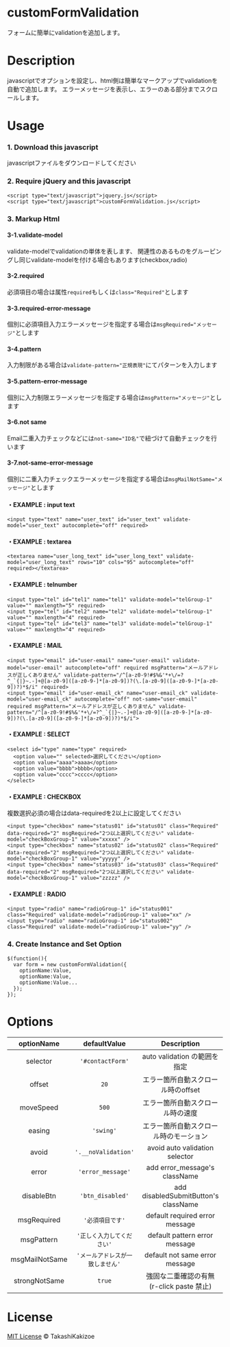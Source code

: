 customFormValidation
==========

フォームに簡単にvalidationを追加します。

Description
============

javascriptでオプションを設定し、html側は簡単なマークアップでvalidationを自動で追加します。
エラーメッセージを表示し、エラーのある部分までスクロールします。

Usage
===========

### 1. Download this javascript

javascriptファイルをダウンロードしてください

### 2. Require jQuery and this javascript

```
<script type="text/javascript">jquery.js</script>
<script type="text/javascript">customFormValidation.js</script>
```

### 3. Markup Html

#### 3-1.validate-model

validate-modelでvalidationの単体を表します、
関連性のあるものをグルーピングし同じvalidate-modelを付ける場合もあります(checkbox,radio)

#### 3-2.required

必須項目の場合は属性`required`もしくは`class="Required"`とします

#### 3-3.required-error-message

個別に必須項目入力エラーメッセージを指定する場合は`msgRequired="メッセージ"`とします

#### 3-4.pattern

入力制限がある場合は`validate-pattern="正規表現"`にてパターンを入力します

#### 3-5.pattern-error-message

個別に入力制限エラーメッセージを指定する場合は`msgPattern="メッセージ"`とします

#### 3-6.not same

Email二重入力チェックなどには`not-same="ID名"`で紐づけて自動チェックを行います

#### 3-7.not-same-error-message

個別に二重入力チェックエラーメッセージを指定する場合は`msgMailNotSame="メッセージ"`とします

#### ・EXAMPLE : input text

```
<input type="text" name="user_text" id="user_text" validate-model="user_text" autocomplete="off" required>
```

#### ・EXAMPLE : textarea

```
<textarea name="user_long_text" id="user_long_text" validate-model="user_long_text" rows="10" cols="95" autocomplete="off" required></textarea>
```

#### ・EXAMPLE : telnumber

```
<input type="tel" id="tel1" name="tel1" validate-model="telGroup-1" value="" maxlength="5" required>
<input type="tel" id="tel2" name="tel2" validate-model="telGroup-1" value="" maxlength="4" required>
<input type="tel" id="tel3" name="tel3" validate-model="telGroup-1" value="" maxlength="4" required>
```

#### ・EXAMPLE : MAIL

```
<input type="email" id="user-email" name="user-email" validate-model="user-email" autocomplete="off" required msgPattern="メールアドレスが正しくありません" validate-pattern="/^[a-z0-9!#$%&'*+\/=?^_`{|}~.-]+@[a-z0-9]([a-z0-9-]*[a-z0-9])?(\.[a-z0-9]([a-z0-9-]*[a-z0-9])?)*$/i" required>
<input type="email" id="user-email_ck" name="user-email_ck" validate-model="user-email_ck" autocomplete="off" not-same="user-email" required msgPattern="メールアドレスが正しくありません" validate-pattern="/^[a-z0-9!#$%&'*+\/=?^_`{|}~.-]+@[a-z0-9]([a-z0-9-]*[a-z0-9])?(\.[a-z0-9]([a-z0-9-]*[a-z0-9])?)*$/i">
```

#### ・EXAMPLE : SELECT

```
<select id="type" name="type" required>
  <option value="" selected>選択してください</option>
  <option value="aaaa">aaaa</option>
  <option value="bbbb">bbbb</option>
  <option value="cccc">cccc</option>
</select>
```

#### ・EXAMPLE : CHECKBOX

複数選択必須の場合はdata-requiredを2以上に設定してください

```
<input type="checkbox" name="status01" id="status01" class="Required" data-required="2" msgRequired="2つ以上選択してください" validate-model="checkBoxGroup-1" value="xxxxx" />
<input type="checkbox" name="status02" id="status02" class="Required" data-required="2" msgRequired="2つ以上選択してください" validate-model="checkBoxGroup-1" value="yyyyy" />
<input type="checkbox" name="status03" id="status03" class="Required" data-required="2" msgRequired="2つ以上選択してください" validate-model="checkBoxGroup-1" value="zzzzz" />
```

#### ・EXAMPLE : RADIO

```
<input type="radio" name="radioGroup-1" id="status001" class="Required" validate-model="radioGroup-1" value="xx" />
<input type="radio" name="radioGroup-1" id="status002" class="Required" validate-model="radioGroup-1" value="yy" />
```

### 4. Create Instance and Set Option

```
$(function(){
  var form = new customFormValidation({
    optionName:Value,
    optionName:Value,
    optionName:Value...
  });
});
```

Options
===========

| optionName     | defaultValue                     | Description                              |
| :------------: | :------------------------------: | :--------------------------------------: |
| selector       | `'#contactForm'`                 | auto validation の範囲を指定             |
| offset         | `20`                             | エラー箇所自動スクロール時のoffset       |
| moveSpeed      | `500`                            | エラー箇所自動スクロール時の速度         |
| easing         | `'swing'`                        | エラー箇所自動スクロール時のモーション   |
| avoid          | `'.__noValidation'`              | avoid auto validation selector           |
| error          | `'error_message'`                | add error_message's className            |
| disableBtn     | `'btn_disabled'`                 | add disabledSubmitButton's className     |
| msgRequired    | `'必須項目です'`                 | default required error message           |
| msgPattern     | `'正しく入力してください'`       | default pattern error message            |
| msgMailNotSame | `'メールアドレスが一致しません'` | default not same error message           |
| strongNotSame  | `true`                           | 強固な二重確認の有無(r-click paste 禁止) |

License
===========

[MIT License](https://github.com/TakashiKakizoe1109/customFormValidation/blob/master/LICENSE) © TakashiKakizoe

